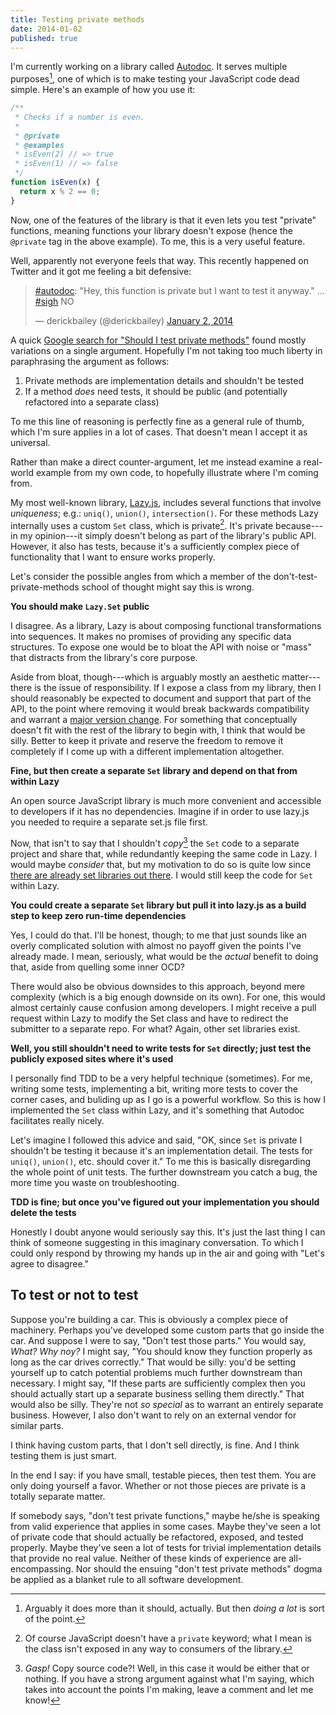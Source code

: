 ```yaml
---
title: Testing private methods
date: 2014-01-02
published: true
---
```


I'm currently working on a library called [Autodoc](https://github.com/dtao/autodoc). It serves multiple purposes[^multiple-purposes], one of which is to make testing your JavaScript code dead simple. Here's an example of how you use it:

```javascript
/**
 * Checks if a number is even.
 *
 * @private
 * @examples
 * isEven(2) // => true
 * isEven(1) // => false
 */
function isEven(x) {
  return x % 2 == 0;
}
```

Now, one of the features of the library is that it even lets you test "private" functions, meaning functions your library doesn't expose (hence the `@private` tag in the above example). To me, this is a very useful feature.

Well, apparently not everyone feels that way. This recently happened on Twitter and it got me feeling a bit defensive:

<blockquote class="twitter-tweet" lang="en"><p><a href="https://twitter.com/search?q=%23autodoc&amp;src=hash">#autodoc</a>: &quot;Hey, this function is private but I want to test it anyway.&quot; ... <a href="https://twitter.com/search?q=%23sigh&amp;src=hash">#sigh</a> NO</p>&mdash; derickbailey (@derickbailey) <a href="https://twitter.com/derickbailey/statuses/418753130965106688">January 2, 2014</a></blockquote>
<script async src="//platform.twitter.com/widgets.js" charset="utf-8"></script>

A quick [Google search for "Should I test private methods"](https://www.google.com/search?q=should+i+test+private+methods) found mostly variations on a single argument. Hopefully I'm not taking too much liberty in paraphrasing the argument as follows:

1. Private methods are implementation details and shouldn't be tested
2. If a method *does* need tests, it should be public (and potentially refactored into a separate class)

To me this line of reasoning is perfectly fine as a general rule of thumb, which I'm sure applies in a lot of cases. That doesn't mean I accept it as universal.

Rather than make a direct counter-argument, let me instead examine a real-world example from my own code, to hopefully illustrate where I'm coming from.

My most well-known library, [Lazy.js](https://github.com/dtao/lazy.js), includes several functions that involve *uniqueness*; e.g.: `uniq()`, `union()`, `intersection()`. For these methods Lazy internally uses a custom `Set` class, which is private[^private-in-javascript]. It's private because---in my opinion---it simply doesn't belong as part of the library's public API. However, it also has tests, because it's a sufficiently complex piece of functionality that I want to ensure works properly.

Let's consider the possible angles from which a member of the don't-test-private-methods school of thought might say this is wrong.

**You should make `Lazy.Set` public**

I disagree. As a library, Lazy is about composing functional transformations into sequences. It makes no promises of providing any specific data structures. To expose one would be to bloat the API with noise or "mass" that distracts from the library's core purpose.

Aside from bloat, though---which is arguably mostly an aesthetic matter---there is the issue of responsibility. If I expose a class from my library, then I should reasonably be expected to document and support that part of the API, to the point where removing it would break backwards compatibility and warrant a [major version change](http://semver.org/). For something that conceptually doesn't fit with the rest of the library to begin with, I think that would be silly. Better to keep it private and reserve the freedom to remove it completely if I come up with a different implementation altogether.

**Fine, but then create a separate `Set` library and depend on that from within Lazy**

An open source JavaScript library is much more convenient and accessible to developers if it has no dependencies. Imagine if in order to use lazy.js you needed to require a separate set.js file first.

Now, that isn't to say that I shouldn't *copy*[^copy-pasta] the `Set` code to a separate project and share that, while redundantly keeping the same code in Lazy. I would maybe *consider* that, but my motivation to do so is quite low since [there are already set libraries out there](https://github.com/component/set). I would still keep the code for `Set` within Lazy.

**You could create a separate `Set` library but pull it into lazy.js as a build step to keep zero run-time dependencies**

Yes, I could do that. I'll be honest, though; to me that just sounds like an overly complicated solution with almost no payoff given the points I've already made. I mean, seriously, what would be the *actual* benefit to doing that, aside from quelling some inner OCD?

There would also be obvious downsides to this approach, beyond mere complexity (which is a big enough downside on its own). For one, this would almost certainly cause confusion among developers. I might receive a pull request within Lazy to modify the Set class and have to redirect the submitter to a separate repo. For what? Again, other set libraries exist.

**Well, you still shouldn't need to write tests for `Set` directly; just test the publicly exposed sites where it's used**

I personally find TDD to be a very helpful technique (sometimes). For me, writing some tests, implementing a bit, writing more tests to cover the corner cases, and buliding up as I go is a powerful workflow. So this is how I implemented the `Set` class within Lazy, and it's something that Autodoc facilitates really nicely.

Let's imagine I followed this advice and said, "OK, since `Set` is private I shouldn't be testing it because it's an implementation detail. The tests for `uniq()`, `union()`, etc. should cover it." To me this is basically disregarding the whole point of unit tests. The further downstream you catch a bug, the more time you waste on troubleshooting.

**TDD is fine; but once you've figured out your implementation you should delete the tests**

Honestly I doubt anyone would seriously say this. It's just the last thing I can think of someone suggesting in this imaginary conversation. To which I could only respond by throwing my hands up in the air and going with "Let's agree to disagree."

## To test or not to test

Suppose you're building a car. This is obviously a complex piece of machinery. Perhaps you've developed some custom parts that go inside the car. And suppose I were to say, "Don't test those parts." You would say, *What? Why noy?* I might say, "You should know they function properly as long as the car drives correctly." That would be silly: you'd be setting yourself up to catch potential problems much further downstream than necessary. I might say, "If these parts are sufficiently complex then you should actually start up a separate business selling them directly." That would also be silly. They're not *so special* as to warrant an entirely separate business. However, I also don't want to rely on an external vendor for similar parts.

I think having custom parts, that I don't sell directly, is fine. And I think testing them is just smart.

In the end I say: if you have small, testable pieces, then test them. You are only doing yourself a favor. Whether or not those pieces are private is a totally separate matter.

If somebody says, "don't test private functions," maybe he/she is speaking from valid experience that applies in some cases. Maybe they've seen a lot of private code that should actually be refactored, exposed, and tested properly. Maybe they've seen a lot of tests for trivial implementation details that provide no real value. Neither of these kinds of experience are all-encompassing. Nor should the ensuing "don't test private methods" dogma be applied as a blanket rule to all software development.

[^multiple-purposes]: Arguably it does more than it should, actually. But then *doing a lot* is sort of the point.

[^private-in-javascript]: Of course JavaScript doesn't have a `private` keyword; what I mean is the class isn't exposed in any way to consumers of the library.

[^copy-pasta]: *Gasp!* Copy source code?! Well, in this case it would be either that or nothing. If you have a strong argument against what I'm saying, which takes into account the points I'm making, leave a comment and let me know!

